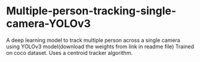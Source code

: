 # Multiple-person-tracking-single-camera-YOLOv3
A deep learning model to track multiple person across a single camera using YOLOv3 model(download the weights from link in readme file) Trained on coco dataset. Uses a centroid tracker algorithm.
